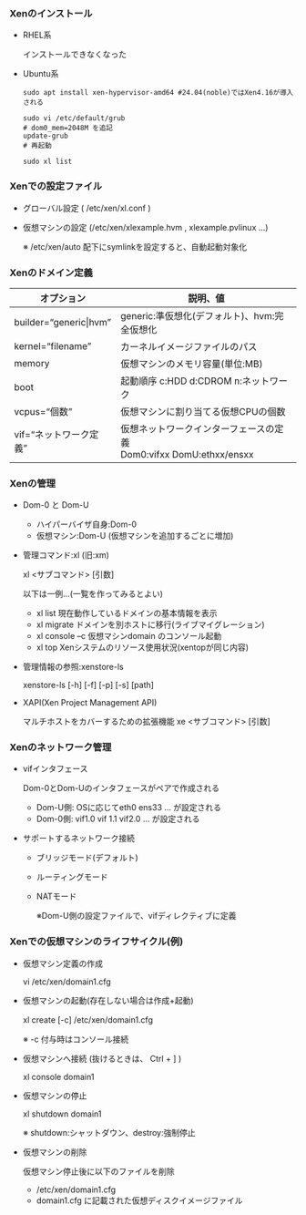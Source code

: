

### Xenのインストール
- RHEL系

  インストールできなくなった
- Ubuntu系
  ```
  sudo apt install xen-hypervisor-amd64 #24.04(noble)ではXen4.16が導入される

  sudo vi /etc/default/grub
  # dom0_mem=2048M を追記
  update-grub
  # 再起動

  sudo xl list 

  ```

### Xenでの設定ファイル

- グローバル設定 ( /etc/xen/xl.conf )
- 仮想マシンの設定 (/etc/xen/xlexample.hvm , xlexample.pvlinux ...)

  ※ /etc/xen/auto 配下にsymlinkを設定すると、自動起動対象化

### Xenのドメイン定義
|オプション|説明、値|
|--|--|
|builder=“generic\|hvm”|generic:準仮想化(デフォルト)、hvm:完全仮想化|
|kernel=“filename”|カーネルイメージファイルのパス|
|memory|仮想マシンのメモリ容量(単位:MB)|
|boot|起動順序 c:HDD d:CDROM n:ネットワーク|
|vcpus=“個数”|仮想マシンに割り当てる仮想CPUの個数|
|vif=“ネットワーク定義”|仮想ネットワークインターフェースの定義</br>Dom0:vifxx DomU:ethxx/ensxx |

### Xenの管理

- Dom-0 と Dom-U
  - ハイパーバイザ自身:Dom-0
  - 仮想マシン:Dom-U (仮想マシンを追加するごとに増加)

- 管理コマンド:xl (旧:xm)

  xl <サブコマンド> [引数] 
  
  以下は一例...(一覧を作ってみるとよい)
  - xl list 現在動作しているドメインの基本情報を表示
  - xl migrate ドメインを別ホストに移行(ライブマイグレーション)
  - xl console –c <domain> 仮想マシンdomain のコンソール起動
  - xl top Xenシステムのリソース使用状況(xentopが同じ内容)

- 管理情報の参照:xenstore-ls 

  xenstore-ls [-h] [-f] [-p] [-s] [path]

- XAPI(Xen Project Management API)

  マルチホストをカバーするための拡張機能
  xe <サブコマンド> [引数]

### Xenのネットワーク管理

- vifインタフェース

  Dom-0とDom-Uのインタフェースがペアで作成される
  - Dom-U側: OSに応じてeth0 ens33 … が設定される
  - Dom-0側: vif1.0 vif 1.1 vif2.0 … が設定される

- サポートするネットワーク接続
  - ブリッジモード(デフォルト)
  - ルーティングモード
  - NATモード
    
    ※Dom-U側の設定ファイルで、vifディレクティブに定義

### Xenでの仮想マシンのライフサイクル(例)

- 仮想マシン定義の作成
  
  vi /etc/xen/domain1.cfg
- 仮想マシンの起動(存在しない場合は作成+起動)

  xl create [-c] /etc/xen/domain1.cfg 　
  
  ※ -c 付与時はコンソール接続
- 仮想マシンへ接続 (抜けるときは、 Ctrl + ] )
  
  xl console domain1 
- 仮想マシンの停止
  
  xl shutdown domain1
  
  ※ shutdown:シャットダウン、destroy:強制停止
- 仮想マシンの削除

  仮想マシン停止後に以下のファイルを削除
  - /etc/xen/domain1.cfg
  - domain1.cfg に記載された仮想ディスクイメージファイル
